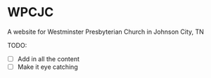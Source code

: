 # WPCJC

A website for Westminster Presbyterian Church in Johnson City, TN

TODO:

- [ ] Add in all the content
- [ ] Make it eye catching